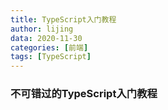 ```yaml
---
title: TypeScript入门教程
author: lijing
data: 2020-11-30
categories: [前端]
tags: [TypeScript]
---
```

### 不可错过的TypeScript入门教程

